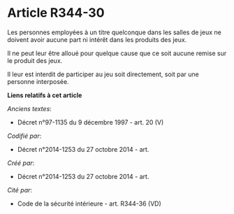 # Article R344-30

Les personnes employées à un titre quelconque dans les salles de jeux ne doivent avoir aucune part ni intérêt dans les
produits des jeux.

Il ne peut leur être alloué pour quelque cause que ce soit aucune remise sur le produit des jeux.

Il leur est interdit de participer au jeu soit directement, soit par une personne interposée.

**Liens relatifs à cet article**

_Anciens textes_:

  - Décret n°97-1135 du 9 décembre 1997 - art. 20 (V)

_Codifié par_:

  - Décret n°2014-1253 du 27 octobre 2014 - art.

_Créé par_:

  - Décret n°2014-1253 du 27 octobre 2014 - art.

_Cité par_:

  - Code de la sécurité intérieure - art. R344-36 (VD)
